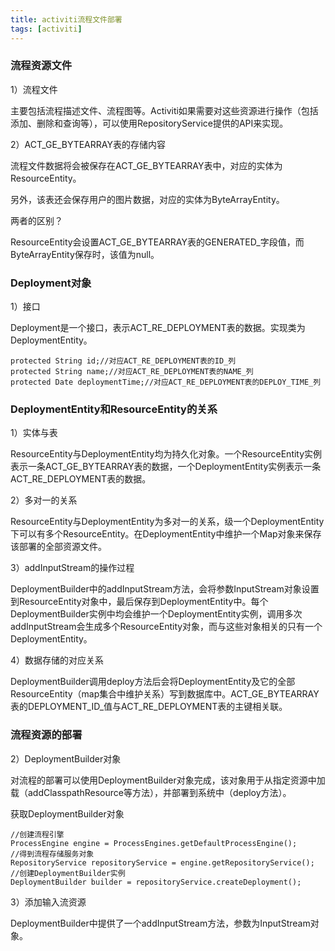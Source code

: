 ```yaml
---
title: activiti流程文件部署
tags: [activiti]
---
```


### 流程资源文件

1）流程文件

主要包括流程描述文件、流程图等。Activiti如果需要对这些资源进行操作（包括添加、删除和查询等），可以使用RepositoryService提供的API来实现。

2）ACT_GE_BYTEARRAY表的存储内容

流程文件数据将会被保存在ACT_GE_BYTEARRAY表中，对应的实体为ResourceEntity。

另外，该表还会保存用户的图片数据，对应的实体为ByteArrayEntity。

两者的区别？

ResourceEntity会设置ACT_GE_BYTEARRAY表的GENERATED_字段值，而ByteArrayEntity保存时，该值为null。

### Deployment对象

1）接口

Deployment是一个接口，表示ACT_RE_DEPLOYMENT表的数据。实现类为DeploymentEntity。

```
protected String id;//对应ACT_RE_DEPLOYMENT表的ID_列
protected String name;//对应ACT_RE_DEPLOYMENT表的NAME_列
protected Date deploymentTime;//对应ACT_RE_DEPLOYMENT表的DEPLOY_TIME_列
```

### DeploymentEntity和ResourceEntity的关系

1）实体与表

ResourceEntity与DeploymentEntity均为持久化对象。一个ResourceEntity实例表示一条ACT_GE_BYTEARRAY表的数据，一个DeploymentEntity实例表示一条ACT_RE_DEPLOYMENT表的数据。

2）多对一的关系

ResourceEntity与DeploymentEntity为多对一的关系，级一个DeploymentEntity下可以有多个ResourceEntity。在DeploymentEntity中维护一个Map对象来保存该部署的全部资源文件。

3）addInputStream的操作过程

DeploymentBuilder中的addInputStream方法，会将参数InputStream对象设置到ResourceEntity对象中，最后保存到DeploymentEntity中。每个DeploymentBuilder实例中均会维护一个DeploymentEntity实例，调用多次addInputStream会生成多个ResourceEntity对象，而与这些对象相关的只有一个DeploymentEntity。

4）数据存储的对应关系

DeploymentBuilder调用deploy方法后会将DeploymentEntity及它的全部ResourceEntity（map集合中维护关系）写到数据库中。ACT_GE_BYTEARRAY表的DEPLOYMENT_ID_值与ACT_RE_DEPLOYMENT表的主键相关联。

### 流程资源的部署

2）DeploymentBuilder对象

对流程的部署可以使用DeploymentBuilder对象完成，该对象用于从指定资源中加载（addClasspathResource等方法），并部署到系统中（deploy方法）。

获取DeploymentBuilder对象

```
//创建流程引擎
ProcessEngine engine = ProcessEngines.getDefaultProcessEngine();
//得到流程存储服务对象
RepositoryService repositoryService = engine.getRepositoryService();
//创建DeploymentBuilder实例
DeploymentBuilder builder = repositoryService.createDeployment();
```

3）添加输入流资源

DeploymentBuilder中提供了一个addInputStream方法，参数为InputStream对象。